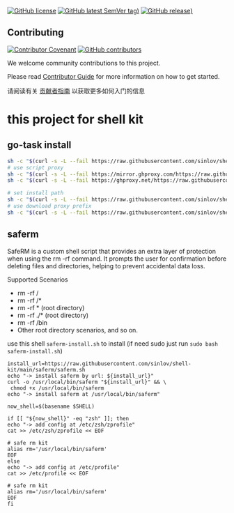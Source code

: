 
[![GitHub license](https://img.shields.io/github/license/sinlov/shell-kit)](https://github.com/sinlov/shell-kit)
[![GitHub latest SemVer tag)](https://img.shields.io/github/v/tag/sinlov/shell-kit)](https://github.com/sinlov/shell-kit/tags)
[![GitHub release)](https://img.shields.io/github/v/release/sinlov/shell-kit)](https://github.com/sinlov/shell-kit/releases)

## Contributing

[![Contributor Covenant](https://img.shields.io/badge/contributor%20covenant-v1.4-ff69b4.svg)](.github/CONTRIBUTING_DOC/CODE_OF_CONDUCT.md)
[![GitHub contributors](https://img.shields.io/github/contributors/sinlov/shell-kit)](https://github.com/sinlov/shell-kit/graphs/contributors)

We welcome community contributions to this project.

Please read [Contributor Guide](.github/CONTRIBUTING_DOC/CONTRIBUTING.md) for more information on how to get started.

请阅读有关 [贡献者指南](.github/CONTRIBUTING_DOC/zh-CN/CONTRIBUTING.md) 以获取更多如何入门的信息

# this project for shell kit

## go-task install

```bash
sh -c "$(curl -s -L --fail https://raw.githubusercontent.com/sinlov/shell-kit/main/go-task/install.sh)" -- -h
# use script proxy
sh -c "$(curl -s -L --fail https://mirror.ghproxy.com/https://raw.githubusercontent.com/sinlov/shell-kit/main/go-task/install.sh)" -- -h
sh -c "$(curl -s -L --fail https://ghproxy.net/https://raw.githubusercontent.com/sinlov/shell-kit/main/go-task/install.sh)" -- -h

# set install path
sh -c "$(curl -s -L --fail https://raw.githubusercontent.com/sinlov/shell-kit/main/go-task/install.sh)" -- -d -b ~/.local/bin
# use download proxy prefix
sh -c "$(curl -s -L --fail https://raw.githubusercontent.com/sinlov/shell-kit/main/go-task/install.sh)" -- -d -b ~/.local/bin -x https://ghproxy.cc/
```

## saferm

SafeRM is a custom shell script that provides an extra layer of protection when using the rm -rf command. It prompts the user for confirmation before deleting files and directories, helping to prevent accidental data loss.

Supported Scenarios

- rm -rf /
- rm -rf /*
- rm -rf * (root directory)
- rm -rf ./* (root directory)
- rm -rf /bin
- Other root directory scenarios, and so on.

use this shell `saferm-install.sh` to install (if need sudo just run `sudo bash saferm-install.sh`)

```shell
install_url=https://raw.githubusercontent.com/sinlov/shell-kit/main/saferm/saferm.sh
echo "-> install saferm by url: ${install_url}"
curl -o /usr/local/bin/saferm "${install_url}" && \
 chmod +x /usr/local/bin/saferm
echo "-> install saferm at /usr/local/bin/saferm"

now_shell=$(basename $SHELL)

if [[ "${now_shell}" -eq "zsh" ]]; then
echo "-> add config at /etc/zsh/zprofile"
cat >> /etc/zsh/zprofile << EOF

# safe rm kit
alias rm='/usr/local/bin/saferm'
EOF
else
echo "-> add config at /etc/profile"
cat >> /etc/profile << EOF

# safe rm kit
alias rm='/usr/local/bin/saferm'
EOF
fi
```
